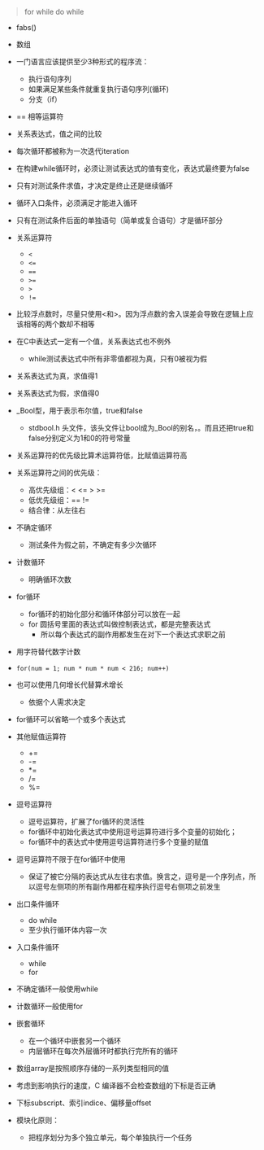 > for while do while

- fabs()
- 数组

- 一门语言应该提供至少3种形式的程序流：
  - 执行语句序列
  - 如果满足某些条件就重复执行语句序列(循环)
  - 分支（if）

- == 相等运算符

- 关系表达式，值之间的比较

- 每次循环都被称为一次迭代iteration
- 在构建while循环时，必须让测试表达式的值有变化，表达式最终要为false
- 只有对测试条件求值，才决定是终止还是继续循环

- 循环入口条件，必须满足才能进入循环

- 只有在测试条件后面的单独语句（简单或复合语句）才是循环部分
- 关系运算符
  - `<`
  - `<=`
  - `==`
  - `>=`
  - `>`
  - `!=`

- 比较浮点数时，尽量只使用<和>。因为浮点数的舍入误差会导致在逻辑上应该相等的两个数却不相等

- 在C中表达式一定有一个值，关系表达式也不例外
  - while测试表达式中所有非零值都视为真，只有0被视为假

- 关系表达式为真，求值得1
- 关系表达式为假，求值得0

- _Bool型，用于表示布尔值，true和false
  - stdbool.h 头文件，该头文件让bool成为_Bool的别名，。而且还把true和false分别定义为1和0的符号常量

- 关系运算符的优先级比算术运算符低，比赋值运算符高

- 关系运算符之间的优先级：
  - 高优先级组：< <= > >=
  - 低优先级组：== !=
  - 结合律：从左往右

- 不确定循环
  - 测试条件为假之前，不确定有多少次循环
- 计数循环
  - 明确循环次数

- for循环
  - for循环的初始化部分和循环体部分可以放在一起
  - for 圆括号里面的表达式叫做控制表达式，都是完整表达式
    - 所以每个表达式的副作用都发生在对下一个表达式求职之前

- 用字符替代数字计数

- `for(num = 1; num * num * num < 216; num++)`

- 也可以使用几何增长代替算术增长
  - 依据个人需求决定

- for循环可以省略一个或多个表达式

- 其他赋值运算符
  - +=
  - -=
  - *=
  - /=
  - %=

- 逗号运算符
  - 逗号运算符，扩展了for循环的灵活性
  - for循环中初始化表达式中使用逗号运算符进行多个变量的初始化；
  - for循环中的表达式中使用逗号运算符进行多个变量的赋值

- 逗号运算符不限于在for循环中使用
  - 保证了被它分隔的表达式从左往右求值。换言之，逗号是一个序列点，所以逗号左侧项的所有副作用都在程序执行逗号右侧项之前发生

- 出口条件循环
  - do while
  - 至少执行循环体内容一次

- 入口条件循环
  - while
  - for

- 不确定循环一般使用while
- 计数循环一般使用for

- 嵌套循环
  - 在一个循环中嵌套另一个循环
  - 内层循环在每次外层循环时都执行完所有的循环

- 数组array是按照顺序存储的一系列类型相同的值
- 考虑到影响执行的速度，C 编译器不会检查数组的下标是否正确
- 下标subscript、索引indice、偏移量offset

- 模块化原则：
  - 把程序划分为多个独立单元，每个单独执行一个任务